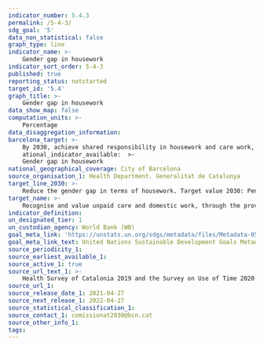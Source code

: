 ```yaml
---
indicator_number: 5.4.3
permalink: /5-4-3/
sdg_goal: '5'
data_non_statistical: false
graph_type: line
indicator_name: >-
    Gender gap in housework
indicator_sort_order: 5-4-3
published: true
reporting_status: notstarted
target_id: '5.4'
graph_title: >-
    Gender gap in housework
data_show_map: false
computation_units: >-
    Percentage
data_disaggregation_information:
barcelona_target: >-
    By 2030, achieve shared responsibility in housework and care work, both within families and between families, companies and public administration>-
    ational_indicator_available:  >-
	Gender gap in housework
national_geographical_coverage: City of Barcelona
source_organisation_1: Health Department. Generalitat de Catalunya
target_line_2030: >-
    Reduce the gender gap in terms of housework. Target value 2030: Pending to be determined
target_name: >-
    Recognise and value unpaid care and domestic work, through the provision of public services, infrastructure and the formulation of social protection policies, as well as promoting shared responsibility within the household and the family, as nationally appropriate
indicator_definition:
un_designated_tier: 1
un_custodian_agency: World Bank (WB)
goal_meta_link: 'https://unstats.un.org/sdgs/metadata/files/Metadata-05-04-01.pdf'
goal_meta_link_text: United Nations Sustainable Development Goals Metadata (pdf 894kB)
source_periodicity_1: 
source_earliest_available_1: 
source_active_1: true
source_url_text_1: >-
    Health Survey of Catalonia 2019 and the Survey on Use of Time 2020-2021
source_url_1: 
source_release_date_1: 2021-04-27
source_next_release_1: 2022-04-27
source_statistical_classification_1: 
source_contact_1: comissionat2030@bcn.cat
source_other_info_1: 
tags:
---
```

